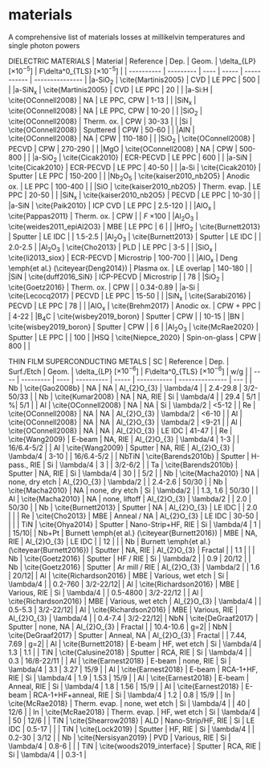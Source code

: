 # materials
A comprehensive list of materials losses at millikelvin temperatures and single photon powers

DIELECTRIC MATERIALS
|  Material  | Reference | Dep. | Geom. | \delta_{LP} [$\times 10^{-5}$] | F\delta^0_{TLS} [$\times 10^{-5}$] |
| ---------- | --------- | ---- | ----- | ----------- | --------------- |
|a-$\mathrm{SiO_2}$ | \cite{Martinis2005} | CVD  | LE PPC | 500 | |
|a-$\mathrm{SiN_{x}}$ | \cite{Martinis2005} | CVD | LE PPC | 20 | |
|a-Si:H | \cite{OConnell2008} | NA | LE PPC, CPW | 1-13 | |
|$\mathrm{SiN_x}$ | \cite{OConnell2008} | NA | LE PPC, CPW | 10-20 | |
|$\mathrm{SiO_2}$ | \cite{OConnell2008} | Therm. ox. | CPW | 30-33 | |
|$\mathrm{Si}$ | \cite{OConnell2008} | Sputtered | CPW | 50-60 | |
|$\mathrm{AlN}$ | \cite{OConnell2008} | NA | CPW | 110-180 | |
|$\mathrm{SiO_2}$ | \cite{OConnell2008} | PECVD | CPW | 270-290 | |
|$\mathrm{MgO}$ | \cite{OConnell2008} | NA | CPW | 500-800 | |
|a-$\mathrm{SiO_2}$ | \cite{Cicak2010} | ECR-PECVD | LE PPC | 600 | |
|a-$\mathrm{SiN}$ | \cite{Cicak2010} | ECR-PECVD | LE PPC | 40-50 | |
|a-$\mathrm{Si}$ | \cite{Cicak2010} | Sputter | LE PPC | 150-200 | |
|$\mathrm{Nb_2O_5}$ | \cite{kaiser2010_nb2O5} | Anodic ox. | LE PPC | 100-400 | |
|$\mathrm{SiO}$ | \cite{kaiser2010_nb2O5} | Therm. evap. | LE PPC | 20-50 | |
|$\mathrm{SiN_x}$ | \cite{kaiser2010_nb2O5} | PECVD | LE PPC | 10-30 | |
|a-SiN | \cite{Paik2010} | ICP CVD | LE PPC | 2.5-120 | |
|$\mathrm{AlO_x}$ | \cite{Pappas2011} | Therm. ox. | CPW | | $F$ $\times 100$ |
|$\mathrm{Al_2O_3}$ | \cite{weides2011_epiAl2O3} | MBE | LE PPC | 6 | |
|$\mathrm{HfO_2}$ | \cite{Burnett2013} | Sputter | LE IDC | | 1.5-2.5 |
|$\mathrm{Al_2O_3}$ | \cite{Burnett2013} | Sputter | LE IDC | | 2.0-2.5 |
|$\mathrm{Al_{2}O_{3}}$ | \cite{Cho2013} | PLD | LE PPC | 3-5 | |
|$\mathrm{SiO_{x}}$ | \cite{li2013_siox} | ECR-PECVD | Microstrip | 100-700 | |
|$\mathrm{AlO_x}$ | Deng \emph{et al.} (\citeyear{Deng2014}) | Plasma ox. | LE overlap | 140-180 | |
|$\mathrm{SiN}$ | \cite{duff2016_SiN} | ICP-PECVD | Microstrip |  | 78 |
|$\mathrm{SiO_2}$ | \cite{Goetz2016} | Therm. ox. | CPW |  | 0.34-0.89 |
|a-Si | \cite{Lecocq2017} | PECVD | LE PPC | 15-50 | |
|$\mathrm{SiN_{x}}$ | \cite{Sarabi2016} | PECVD | LE PPC | 78 | |
|$\mathrm{AlO_x}$ | \cite{Brehm2017} | Anodic ox. | CPW + PPC | | 4-22 |
|$\mathrm{B_4C}$ | \cite{wisbey2019_boron} | Sputter | CPW | | 10-15 |
|$\mathrm{BN}$ | \cite{wisbey2019_boron} | Sputter | CPW | | 6 |
|$\mathrm{Al_2O_3}$ | \cite{McRae2020} | Sputter | LE PPC | | 100 |
|$\mathrm{HSQ}$ | \cite{Niepce_2020} | Spin-on-glass | CPW |  800 | |

THIN FILM SUPERCONDUCTING METALS
|  SC  | Reference | Dep. | Surf./Etch | Geom. | \delta_{LP} [$\times 10^{-6}$] | F\delta^0_{TLS} [$\times 10^{-6}$] | w/g |
| ---- | --------- | ---- | ---------- | ----- | ----------- | --------------- | --- |
| Nb | \cite{Gao2008b} | NA | NA |  Al_{2}O_{3}  | \lambda/4  | | 2.4-29.8 | 3/2-50/33 |
| Nb | \cite{Kumar2008} | NA | NA, RIE |  Si  |  \lambda/4  | | 29.4 | 5/1 | %| 5/1 |
| Al | \cite{OConnell2008} | NA | NA | Si |  \lambda/2  | <5-12 |
| Re | \cite{OConnell2008} | NA | NA |  Al_{2}O_{3}  |  \lambda/2  | <6-10 |
| Al | \cite{OConnell2008} | NA | NA |  Al_{2}O_{3}  |  \lambda/2  | <9-21 |
| Al | \cite{OConnell2008} | NA | NA |  Al_{2}O_{3}  | LE IDC | 41-47 |
|  Re  | \cite{Wang2009} | E-beam | NA, RIE |  Al_{2}O_{3}  |  \lambda/4  | 1-3 | | 16/6.4-5/2 |
| Al  | \cite{Wang2009} | Sputter | NA, RIE |  Al_{2}O_{3}  |  \lambda/4  | 3-10 | | 16/6.4-5/2 |
| NbTiN  | \cite{Barends2010b} | Sputter | H-pass., RIE |  Si  |  \lambda/4  | 3 | | 3/2-6/2 | 
| Ta  | \cite{Barends2010b} | Sputter | NA, RIE |  Si  |  \lambda/4  | 30 | | 5/2 |
| Nb  | \cite{Macha2010} | NA | none, dry etch |  Al_{2}O_{3}  |  \lambda/2  | | 2.4-2.6 | 50/30 |
| Nb  | \cite{Macha2010} | NA | none, dry etch |  Si  |  \lambda/2  | | 1.3, 1.6 | 50/30 | 
| Al  | \cite{Macha2010} | NA | none, liftoff |  Al_{2}O_{3}  |  \lambda/2  | | 2.0 | 50/30 |
| Nb  | \cite{Burnett2013} | Sputter | NA |  Al_{2}O_{3}  | LE IDC | | 2.0 | |
| Re  | \cite{Cho2013} | MBE | Anneal / NA |  Al_{2}O_{3}  | LE IDC | 30-50 | | |
| TiN  | \cite{Ohya2014} | Sputter | Nano-Strip+HF, RIE |  Si  |  \lambda/4  | 1 | | 15/10|
| Nb+Pt  | Burnett \emph{et al.} (\citeyear{Burnett2016}) | MBE | NA, RIE |  Al_{2}O_{3}  | LE IDC | | 12 | |
| Nb  | Burnett \emph{et al.} (\citeyear{Burnett2016}) | Sputter | NA, RIE |  Al_{2}O_{3}  | Fractal | | 1.1 | |
| Nb  | \cite{Goetz2016} | Sputter | HF / RIE |  Si  |  \lambda/2  | | 0.9 | 20/12 |
| Nb  | \cite{Goetz2016} | Sputter | Ar mill / RIE |  Al_{2}O_{3}  |  \lambda/2  | | 1.6 | 20/12|
| Al  | \cite{Richardson2016} | MBE | Various, wet etch |  Si  |  \lambda/4  | | 0.2-760 | 3/2-22/12|
| Al  | \cite{Richardson2016} | MBE | Various, RIE |  Si  |  \lambda/4  | | 0.5-4800 | 3/2-22/12 |
| Al  | \cite{Richardson2016} | MBE | Various, wet etch |  Al_{2}O_{3}  |  \lambda/4  | | 0.5-5.3 | 3/2-22/12|
| Al  | \cite{Richardson2016} | MBE | Various, RIE |  Al_{2}O_{3}  |  \lambda/4  | | 0.4-7.4 | 3/2-22/12|
| NbN  | \cite{DeGraaf2017} | Sputter | none, NA |  Al_{2}O_{3}  | Fractal | | 10.4-10.6 | g=2|
| NbN  | \cite{DeGraaf2017} | Sputter | Anneal, NA |  Al_{2}O_{3}  | Fractal | | 7.44, 7.69 | g=2|
| Al  | \cite{Burnett2018} | E-beam | HF, wet etch |  Si  |  \lambda/4  | 1.3 | 1.1 |
| TiN  | \cite{Calusine2018} | Sputter | RCA, RIE |  Si  |  \lambda/4   | | 0.3 | 16/8-22/11 |
| Al  | \cite{Earnest2018} | E-beam | none, RIE |  Si  |  \lambda/4  | 3.1 | 3.27 | 15/9 |
| Al  | \cite{Earnest2018} | E-beam | RCA-1+HF, RIE |  Si  |  \lambda/4  | 1.9 | 1.53 | 15/9 |
| Al  | \cite{Earnest2018} | E-beam | Anneal, RIE |  Si  |  \lambda/4  | 1.8 | 1.56 | 15/9 |
| Al  | \cite{Earnest2018} | E-beam | RCA-1+HF+anneal, RIE |  Si  |  \lambda/4   | 1.2 | 0.8 | 15/9 |
| In  | \cite{McRae2018} | Therm. evap. | none, wet etch |  Si  |  \lambda/4  | | 40 | 12/6 |
| In  | \cite{McRae2018} | Therm. evap. | HF, wet etch |  Si  |  \lambda/4  | | 50 | 12/6 |
| TiN  | \cite{Shearrow2018} | ALD | Nano-Strip/HF, RIE |  Si  | LE IDC | 0.5-17 | |
| TiN  | \cite{Lock2019} | Sputter | HF, RIE |  Si  |  \lambda/4  | | 0.2-30 | 3/12 |
| Nb  | \cite{Nersisyan2019} | PVD | Various, RIE |  Si  |  \lambda/4  | 0.8-6 | |
| TiN  | \cite{woods2019_interface} | Sputter | RCA, RIE |  Si  |  \lambda/4  | | 0.3-1 |
